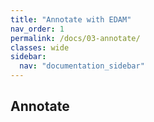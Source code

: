 ```yaml
---
title: "Annotate with EDAM"
nav_order: 1
permalink: /docs/03-annotate/
classes: wide
sidebar:
  nav: "documentation_sidebar"
---
```

## Annotate

